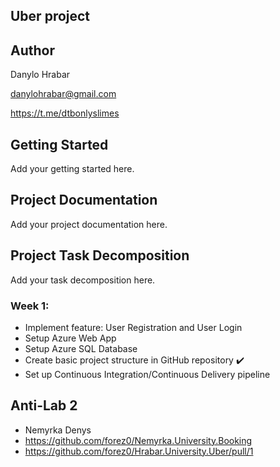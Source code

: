 ## Uber project

## Author
Danylo Hrabar

danylohrabar@gmail.com

https://t.me/dtbonlyslimes

## Getting Started
Add your getting started here.

## Project Documentation
Add your project documentation here.

## Project Task Decomposition
Add your task decomposition here.

### Week 1:
- Implement feature: User Registration and User Login
- Setup Azure Web App
- Setup Azure SQL Database
- Create basic project structure in GitHub repository ✔️
- Set up Continuous Integration/Continuous Delivery pipeline

## Anti-Lab 2
- Nemyrka Denys
- https://github.com/forez0/Nemyrka.University.Booking
- https://github.com/forez0/Hrabar.University.Uber/pull/1
